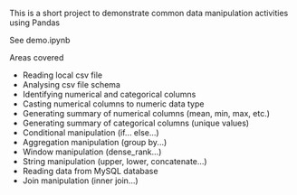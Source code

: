 This is a short project to demonstrate common data manipulation activities using Pandas

See demo.ipynb

Areas covered
- Reading local csv file
- Analysing csv file schema
- Identifying numerical and categorical columns
- Casting numerical columns to numeric data type
- Generating summary of numerical columns (mean, min, max, etc.)
- Generating summary of categorical columns (unique values)
- Conditional manipulation (if... else...)
- Aggregation manipulation (group by...)
- Window manipulation (dense_rank...)
- String manipulation (upper, lower, concatenate...)
- Reading data from MySQL database
- Join manipulation (inner join...)
